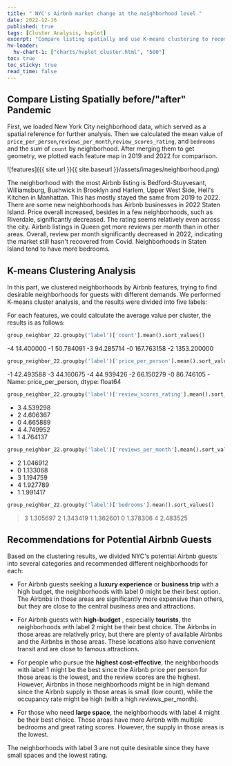 ```yaml
---
title: " NYC's Airbnb market change at the neighborhood level "
date: 2022-12-16
published: true
tags: [Cluster Analysis, hvplot]
excerpt: "Compare listing spatially and use K-means clustering to recommend places to stay for guests."
hv-loader:
  hv-chart-1: ["charts/hvplot_cluster.html", "500"]
toc: true
toc_sticky: true
read_time: false
---
```


## Compare Listing Spatially before/"after" Pandemic
First, we loaded New York City neighborhood data, which served as a spatial reference for further analysis. Then we calculated the mean value of `price_per_person`,`reviews_per_month`,`review_scores_rating`, and `bedrooms` and the sum of `count` by neighborhood. After merging them to get geometry, we plotted each feature map in 2019 and 2022 for comparison. 

![features]({{ site.url }}{{ site.baseurl }}/assets/images/neighborhood.png)

The neighborhood with the most Airbnb listing is Bedford-Stuyvesant, Williamsburg, Bushwick in Brooklyn and Harlem, Upper West Side, Hell's Kitchen in Manhattan. This has mostly stayed the same from 2019 to 2022. There are some new neighborhoods has Airbnb businesses in 2022 Staten Island. Price overall increased, besides in a few neighborhoods, such as Riverdale, significantly decreased. The rating seems relatively even across the city. Airbnb listings in Queen get more reviews per month than in other areas. Overall, review per month significantly decreased in 2022, indicating the market still hasn't recovered from Covid. Neighborhoods in Staten Island tend to have more bedrooms. 

## K-means Clustering Analysis
In this part, we clustered neighborhoods by Airbnb features, trying to find desirable neighborhoods for guests with different demands. We performed K-means cluster analysis, and the results were divided into five labels:

<div id="hv-chart-1"></div>  

For each features, we could calculate the average value per cluster, the results is as follows:
```python
group_neighbor_22.groupby('label')['count'].mean().sort_values()
```

-4      14.400000
-1      50.784091
-3      94.285714
-0     167.763158
-2    1353.200000


```python
group_neighbor_22.groupby('label')['price_per_person'].mean().sort_values()
```

-1    42.493588
-3    44.160675
-4    44.939426
-2    66.150279
-0    86.746105
-Name: price_per_person, dtype: float64

```python
group_neighbor_22.groupby('label')['review_scores_rating'].mean().sort_values()
```

- 3    4.539298
- 2    4.606367
- 0    4.665889
- 4    4.749952
- 1    4.764137


```python
group_neighbor_22.groupby('label')['reviews_per_month'].mean().sort_values()
```

- 2    1.046912
- 0    1.133068
- 3    1.194759
- 4    1.927789
- 1    1.991417

```python
group_neighbor_22.groupby('label')['bedrooms'].mean().sort_values()
```

> 3    1.305697
> 2    1.343419
> 1    1.362601
> 0    1.378306
> 4    2.483525




## Recommendations for Potential Airbnb Guests 

Based on the clustering results, we divided NYC's potential Airbnb guests into several categories and recommended different neighborhoods for each:

- For Airbnb guests seeking a **luxury experience** or **business trip** with a high budget, the neighborhoods with label 0 might be their best option. The Airbnbs in those areas are significantly more expensive than others, but they are close to the central business area and attractions.

- For Airbnb guests with **high-budget** , especially **tourists**, the neighborhoods with label 2 might be their best choice. The Airbnbs in those areas are relatively pricy, but there are plenty of available Airbnbs and the Airbnbs in those areas. These locations also have convenient transit and are close to famous attractions.  

- For people who pursue the **highest cost-effective**, the neighborhoods with label 1 might be the best since the Airbnb price per person for those areas is the lowest, and the review scores are the highest. However, Airbnbs in those neighborhoods might be in high demand since the Airbnb supply in those areas is small (low count), while the occupancy rate might be high (with a high reviews_per_month).

- For those who need **large space**, the neighborhoods with label 4 might be their best choice. Those areas have more Airbnb with multiple bedrooms and great rating scores. However, the supply in those areas is the lowest.

The neighborhoods with label 3 are not quite desirable since they have small spaces and the lowest rating.
  




